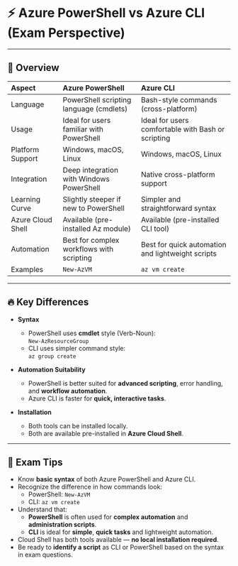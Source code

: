 # ⚡ Azure PowerShell vs Azure CLI (Exam Perspective)

---

## 🧩 Overview

| Aspect | Azure PowerShell | Azure CLI |
|:------|:-----------------|:---------|
| Language | PowerShell scripting language (cmdlets) | Bash-style commands (cross-platform) |
| Usage | Ideal for users familiar with PowerShell | Ideal for users comfortable with Bash or scripting |
| Platform Support | Windows, macOS, Linux | Windows, macOS, Linux |
| Integration | Deep integration with Windows PowerShell | Native cross-platform support |
| Learning Curve | Slightly steeper if new to PowerShell | Simpler and straightforward syntax |
| Azure Cloud Shell | Available (pre-installed Az module) | Available (pre-installed CLI tool) |
| Automation | Best for complex workflows with scripting | Best for quick automation and lightweight scripts |
| Examples | `New-AzVM` | `az vm create` |

---

## 🔥 Key Differences

- **Syntax**
  - PowerShell uses **cmdlet** style (Verb-Noun):  
    `New-AzResourceGroup`
  - CLI uses simpler command style:  
    `az group create`

- **Automation Suitability**
  - PowerShell is better suited for **advanced scripting**, error handling, and **workflow automation**.
  - Azure CLI is faster for **quick, interactive tasks**.

- **Installation**
  - Both tools can be installed locally.
  - Both are available pre-installed in **Azure Cloud Shell**.

---

## 🧠 Exam Tips

- Know **basic syntax** of both Azure PowerShell and Azure CLI.
- Recognize the difference in how commands look:
  - PowerShell: `New-AzVM`
  - CLI: `az vm create`
- Understand that:
  - **PowerShell** is often used for **complex automation** and **administration scripts**.
  - **CLI** is ideal for **simple**, **quick tasks** and lightweight automation.
- Cloud Shell has both tools available — **no local installation required**.
- Be ready to **identify a script** as CLI or PowerShell based on the syntax in exam questions.

